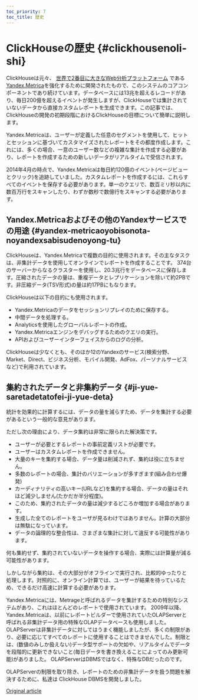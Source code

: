 ```yaml
---
toc_priority: 7
toc_title: 歴史
---
```


# ClickHouseの歴史 {#clickhousenoli-shi}

ClickHouseは元々、 [世界で2番目に大きなWeb分析プラットフォーム](http://w3techs.com/technologies/overview/traffic_analysis/all) である [Yandex.Metrica](https://metrica.yandex.com/)を強化するために開発されたもので、このシステムのコアコンポーネントであり続けています。データベースには13兆を超えるレコードがあり、毎日200億を超えるイベントが発生しますが、ClickHouseでは集計されていないデータから直接カスタムレポートを生成できます。この記事では、ClickHouseの開発の初期段階におけるClickHouseの目標について簡単に説明します。

Yandex.Metricaは、ユーザーが定義した任意のセグメントを使用して、ヒットとセッションに基づいてカスタマイズされたレポートをその都度作成します。これには、多くの場合、一意のユーザー数などの複雑な集計を作成する必要があり、レポートを作成するための新しいデータがリアルタイムで受信されます。

2014年4月の時点で、Yandex.Metricaは毎日約120億のイベント(ページビューとクリック)を追跡していました。カスタムレポートを作成するには、これらすべてのイベントを保存する必要があります。単一のクエリで、数百ミリ秒以内に数百万行をスキャンしたり、わずか数秒で数億行をスキャンする必要があります。

## Yandex.Metricaおよびその他のYandexサービスでの用途 {#yandex-metricaoyobisonota-noyandexsabisudenoyong-tu}

ClickHouseは、Yandex.Metricaで複数の目的に使用されます。その主なタスクは、非集計データを使用してオンラインでレポートを作成することです。 374台のサーバーからなるクラスターを使用し、20.3兆行をデータベースに保存します。圧縮されたデータの量は、重複データとレプリケーションを除いて約2PBです。非圧縮データ(TSV形式)の量は約17PBにもなります。

ClickHouseは以下の目的にも使用されます。

-   Yandex.Metricaのデータをセッションリプレイのために保存する。
-   中間データを処理する。
-   Analyticsを使用したグローバルレポートの作成。
-   Yandex.Metricaエンジンをデバッグするためのクエリの実行。
-   APIおよびユーザーインターフェイスからのログの分析。

ClickHouseは少なくとも、そのほか12のYandexのサービス(検索分野、Market、Direct、ビジネス分析、モバイル開発、AdFox、パーソナルサービスなど)で利用されています。

## 集約されたデータと非集約データ {#ji-yue-saretadetatofei-ji-yue-deta}

統計を効果的に計算するには、データの量を減らすため、データを集計する必要があるという一般的な意見があります。

ただし次の理由により、データ集約は非常に限られた解決策です。

-   ユーザーが必要とするレポートの事前定義リストが必要です。
-   ユーザーはカスタムレポートを作成できません。
-   大量のキーを集約する場合、データ量は削減されず、集約は役に立ちません。
-   多数のレポートの場合、集計のバリエーションが多すぎます(組み合わせ爆発)
-   カーディナリティの高いキー(URLなど)を集約する場合、データの量はそれほど減少しません(たかだか半分程度)。
-   このため、集約されたデータの量は減少するどころか増加する場合があります。
-   生成した全てのレポートをユーザが見るわけではありません。計算の大部分は無駄になっています。
-   データの論理的な整合性は、さまざまな集計に対して違反する可能性があります。

何も集約せず、集約されていないデータを操作する場合、実際には計算量が減る可能性があります。

しかしながら集約は、その大部分がオフラインで実行され、比較的ゆったりと処理します。対照的に、オンライン計算では、ユーザーが結果を待っているため、できるだけ高速に計算する必要があります。

Yandex.Metricaには、Metrageと呼ばれるデータを集計するための特別なシステムがあり、これはほとんどのレポートで使用されています。 2009年以降、Yandex.Metricaは、以前にレポートビルダーで使用されていたOLAPServerと呼ばれる非集計データ用の特殊なOLAPデータベースも使用しました。 OLAPServerは非集計データに対してはうまく機能しましたが、多くの制限があり、必要に応じてすべてのレポートに使用することはできませんでした。制限とは、(数値のみしか扱えない)データ型サポートの欠如や、リアルタイムでデータを段階的に更新できないこと(毎日データを書き換えることによってのみ更新可能)がありました。 OLAPServerはDBMSではなく、特殊なDBだったのです。

OLAPServerの制限を取り除き、レポートのための非集計データを扱う問題を解決するために、私達は ClickHouse DBMSを開発しました。

[Original article](https://clickhouse.yandex/docs/en/introduction/history/) <!--hide-->
